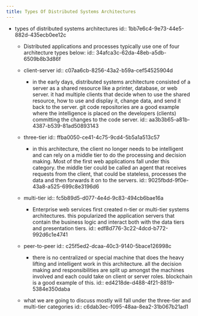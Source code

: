 ```yaml
---
title: Types Of Distributed Systems Architectures
---
```


- types of distributed systems architectures
id:: 1bb7e6c4-9e73-44e5-882d-435ecb0ee12c
	 - Distributed applications and processes typically use one of four architecture types below: 
id:: 34afca3c-62da-48eb-a5db-6509b8b3d86f

	 - client-server
id:: c07aa6cb-8256-43a2-b59a-cef54525904d
		 - in the early days, distributed systems architecture consisted of a server as a shared resource like a printer, database, or web server. it had multiple clients that decide when to use the shared resource, how to use and display it, change data, and send it back to the server. git code repositories are a good example where the intelligence is placed on the developers (clients) committing the changes to the code server.
id:: aa3b3b65-a81b-4387-b539-81ad50893143

	 - three-tier
id:: ffba0050-ce41-4c75-9cd4-5b5a1a513c57
		 - in this architecture, the client no longer needs to be intelligent and can rely on a middle tier to do the processing and decision making. Most of the first web applications fall under this category. the middle tier could be called an agent that receives requests from the client, that could be stateless, processes the data and then forwards it on to the servers.
id:: 9025fbdd-9f0e-43a8-a525-699c8e3196d6

	 - multi-tier
id:: fc5b89d5-d077-4e4d-9c83-494cb6bae16a
		 - Enterprise web services first created n-tier or multi-tier systems architectures. this popularized the application servers that contain the business logic and interact both with the data tiers and presentation tiers.
id:: edf8d776-3c22-4dcd-b772-992d6c1e4741

	 - peer-to-peer
id:: c25f5ed2-dcaa-40c3-9140-5bace126998c
		 - there is no centralized or special machine that does the heavy lifting and intelligent work in this architecture. all the decision making and responsibilities are split up amongst the machines involved and each could take on client or server roles. blockchain is a good example of this.
id:: ed4218de-d488-4f21-8819-5384e350daba

	 - what we are going to discuss mostly will fall under the three-tier and multi-tier categories
id:: c6dab3ec-f095-48aa-8ea2-31b067b21ad1
